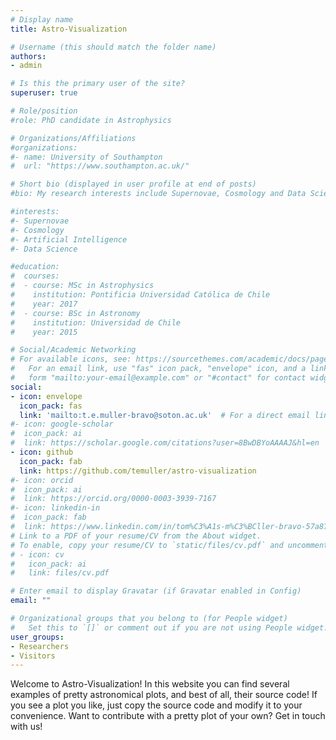 ```yaml
---
# Display name
title: Astro-Visualization

# Username (this should match the folder name)
authors:
- admin

# Is this the primary user of the site?
superuser: true

# Role/position
#role: PhD candidate in Astrophysics

# Organizations/Affiliations
#organizations:
#- name: University of Southampton
#  url: "https://www.southampton.ac.uk/"

# Short bio (displayed in user profile at end of posts)
#bio: My research interests include Supernovae, Cosmology and Data Science.

#interests:
#- Supernovae
#- Cosmology
#- Artificial Intelligence
#- Data Science

#education:
#  courses:
#  - course: MSc in Astrophysics
#    institution: Pontificia Universidad Católica de Chile
#    year: 2017
#  - course: BSc in Astronomy
#    institution: Universidad de Chile
#    year: 2015

# Social/Academic Networking
# For available icons, see: https://sourcethemes.com/academic/docs/page-builder/#icons
#   For an email link, use "fas" icon pack, "envelope" icon, and a link in the
#   form "mailto:your-email@example.com" or "#contact" for contact widget.
social:
- icon: envelope
  icon_pack: fas
  link: 'mailto:t.e.muller-bravo@soton.ac.uk'  # For a direct email link, use "mailto:test@example.org".
#- icon: google-scholar
#  icon_pack: ai
#  link: https://scholar.google.com/citations?user=8BwDBYoAAAAJ&hl=en
- icon: github
  icon_pack: fab
  link: https://github.com/temuller/astro-visualization
#- icon: orcid
#  icon_pack: ai
#  link: https://orcid.org/0000-0003-3939-7167
#- icon: linkedin-in
#  icon_pack: fab
#  link: https://www.linkedin.com/in/tom%C3%A1s-m%C3%BCller-bravo-57a8731a9/
# Link to a PDF of your resume/CV from the About widget.
# To enable, copy your resume/CV to `static/files/cv.pdf` and uncomment the lines below.
# - icon: cv
#   icon_pack: ai
#   link: files/cv.pdf

# Enter email to display Gravatar (if Gravatar enabled in Config)
email: ""

# Organizational groups that you belong to (for People widget)
#   Set this to `[]` or comment out if you are not using People widget.
user_groups:
- Researchers
- Visitors
---
```


Welcome to Astro-Visualization! In this website you can find several examples of pretty astronomical plots, and best of all, their source code! If you see a plot you like, just copy the source code and modify it to your convenience. Want to contribute with a pretty plot of your own? Get in touch with us!
